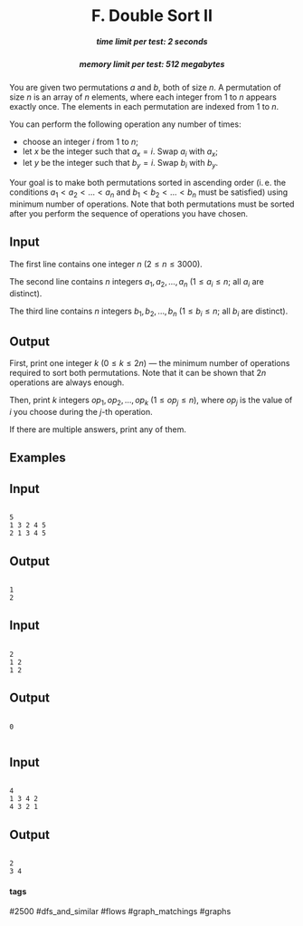 <h1 style='text-align: center;'> F. Double Sort II</h1>

<h5 style='text-align: center;'>time limit per test: 2 seconds</h5>
<h5 style='text-align: center;'>memory limit per test: 512 megabytes</h5>

You are given two permutations $a$ and $b$, both of size $n$. A permutation of size $n$ is an array of $n$ elements, where each integer from $1$ to $n$ appears exactly once. The elements in each permutation are indexed from $1$ to $n$.

You can perform the following operation any number of times:

* choose an integer $i$ from $1$ to $n$;
* let $x$ be the integer such that $a_x = i$. Swap $a_i$ with $a_x$;
* let $y$ be the integer such that $b_y = i$. Swap $b_i$ with $b_y$.

Your goal is to make both permutations sorted in ascending order (i. e. the conditions $a_1 < a_2 < \dots < a_n$ and $b_1 < b_2 < \dots < b_n$ must be satisfied) using minimum number of operations. Note that both permutations must be sorted after you perform the sequence of operations you have chosen.

## Input

The first line contains one integer $n$ ($2 \le n \le 3000$).

The second line contains $n$ integers $a_1, a_2, \dots, a_n$ ($1 \le a_i \le n$; all $a_i$ are distinct).

The third line contains $n$ integers $b_1, b_2, \dots, b_n$ ($1 \le b_i \le n$; all $b_i$ are distinct).

## Output

First, print one integer $k$ ($0 \le k \le 2n$) — the minimum number of operations required to sort both permutations. Note that it can be shown that $2n$ operations are always enough.

Then, print $k$ integers $op_1, op_2, \dots, op_k$ ($1 \le op_j \le n$), where $op_j$ is the value of $i$ you choose during the $j$-th operation.

If there are multiple answers, print any of them.

## Examples

## Input


```

5
1 3 2 4 5
2 1 3 4 5

```
## Output


```

1
2 

```
## Input


```

2
1 2
1 2

```
## Output


```

0


```
## Input


```

4
1 3 4 2
4 3 2 1

```
## Output


```

2
3 4 

```


#### tags 

#2500 #dfs_and_similar #flows #graph_matchings #graphs 
